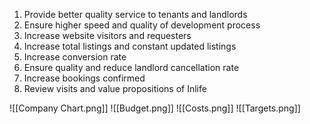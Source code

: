 1. Provide better quality service to tenants and landlords
2. Ensure higher speed and quality of development process
3. Increase website visitors and requesters
4. Increase total listings and constant updated listings
5. Increase conversion rate
6. Ensure quality and reduce landlord cancellation rate
7. Increase bookings confirmed
8. Review visits and value propositions of Inlife

![[Company Chart.png]]
![[Budget.png]]
![[Costs.png]]
![[Targets.png]]
